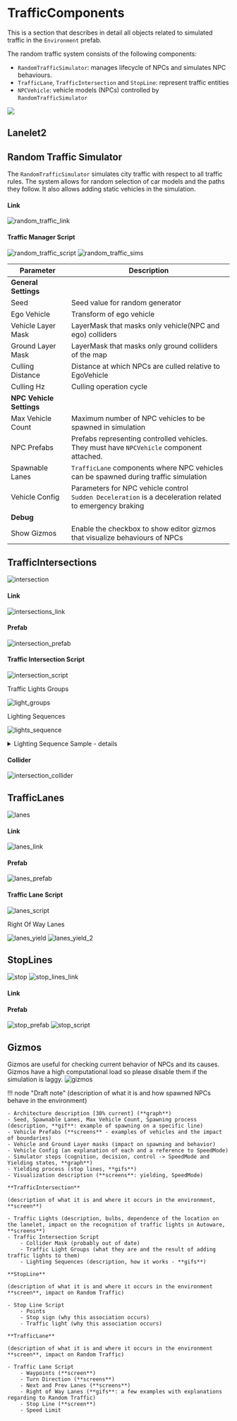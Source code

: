 # TrafficComponents
This is a section that describes in detail all objects related to simulated traffic in the `Environment` prefab.

The random traffic system consists of the following components:

- `RandomTrafficSimulator`:  manages lifecycle of NPCs and simulates NPC behaviours.
- `TrafficLane`, `TrafficIntersection` and `StopLine`: represent traffic entities
- `NPCVehicle`: vehicle models (NPCs) controlled by `RandomTrafficSimulator`

![](overview.png)

## Lanelet2

## Random Traffic Simulator
The `RandomTrafficSimulator` simulates city traffic with respect to all traffic rules. The system allows for random selection of car models and the paths they follow. It also allows adding static vehicles in the simulation.

#### Link
![random_traffic_link](random_traffic_link.png)

#### Traffic Manager Script
![random_traffic_script](random_traffic_script.png)
![random_traffic_sims](random_traffic_sims.png)

| Parameter                | Description                                                                                                 |
| ------------------------ | ----------------------------------------------------------------------------------------------------------- |
| **General Settings**     |                                                                                                             |
| Seed                     | Seed value for random generator                                                                             |
| Ego Vehicle              | Transform of ego vehicle                                                                                    |
| Vehicle Layer Mask       | LayerMask that masks only vehicle(NPC and ego) colliders                                                    |
| Ground Layer Mask        | LayerMask that masks only ground colliders of the map                                                       |
| Culling Distance         | Distance at which NPCs are culled relative to EgoVehicle                                                    |
| Culling Hz               | Culling operation cycle                                                                                     |
| **NPC Vehicle Settings** |                                                                                                             |
| Max Vehicle Count        | Maximum number of NPC vehicles to be spawned in simulation                                                  |
| NPC Prefabs              | Prefabs representing controlled vehicles.<br/> They must have `NPCVehicle` component attached.              |
| Spawnable Lanes          | `TrafficLane` components where NPC vehicles can be spawned during traffic simulation                        |
| Vehicle Config           | Parameters for NPC vehicle control<br/>`Sudden Deceleration` is a deceleration related to emergency braking |
| **Debug**                |                                                                                                             |
| Show Gizmos              | Enable the checkbox to show editor gizmos that visualize behaviours of NPCs                                 |

## TrafficIntersections
![intersection](intersections/intersection.png)

#### Link
![intersections_link](intersections/intersections_link.png)

#### Prefab
![intersection_prefab](intersections/intersection_prefab.png)

#### Traffic Intersection Script
![intersection_script](intersections/intersection_script.png)

Traffic Lights Groups

![light_groups](intersections/light_groups.png)

Lighting Sequences

![lights_sequence](intersections/lights_sequence.png)

<details>
    <summary>Lighting Sequence Sample - details</summary>
    <table>
    <tr>
        <td>Description</td>
        <td>Editor</td>
    </tr>
    <tr>
        <td>AAA</td>
        <td><img src="lights_sequence/lights_sequence_1.png" width="400"></td>
    </tr>
    <tr>
        <td>AAA</td>
        <td><img src="lights_sequence/lights_sequence_2.png" width="400"></td>
    </tr>
    <tr>
        <td></td>
        <td><img src="lights_sequence/lights_sequence_3.png" width="400"></td>
    </tr>
    <tr>
        <td></td>
        <td><img src="lights_sequence/lights_sequence_4.png" width="400"></td>
    </tr>
    <tr>
        <td></td>
        <td><img src="lights_sequence/lights_sequence_5.png" width="400"></td>
    </tr>
    <tr>
        <td></td>
        <td><img src="lights_sequence/lights_sequence_6.png" width="400"></td>
    </tr>
    <tr>
        <td></td>
        <td><img src="lights_sequence/lights_sequence_7.png" width="400"></td>
    </tr>
    <tr>
        <td></td>
        <td><img src="lights_sequence/lights_sequence_8.png" width="400"></td>
    </tr>
    <tr>
        <td></td>
        <td><img src="lights_sequence/lights_sequence_9.png" width="400"></td>
    </tr>
</table>
</details>



#### Collider
![intersection_collider](intersections/intersection_collider.png)

## TrafficLanes 
![lanes](traffic_lanes/lanes.png)

#### Link
![lanes_link](traffic_lanes/lanes_link.png)

#### Prefab
![lanes_prefab](traffic_lanes/lanes_prefab.png)

#### Traffic Lane Script
![lanes_script](traffic_lanes/lanes_script.png)

Right Of Way Lanes

![lanes_yield](traffic_lanes/lanes_yield.png)
![lanes_yield_2](traffic_lanes/lanes_yield_2.png)



## StopLines
![stop](stop_lines/stop.png)
![stop_lines_link](stop_lines/stop_lines_link.png)

#### Link

#### Prefab
![stop_prefab](stop_lines/stop_prefab.png)
![stop_script](stop_lines/stop_script.png)

## Gizmos
Gizmos are useful for checking current behavior of NPCs and its causes.
Gizmos have a high computational load so please disable them if the simulation is laggy.
![gizmos](gizmos.png)


!!! node "Draft note"
    (description of what it is and how spawned NPCs behave in the environment)

    - Architecture description [30% current] (**graph**)
    - Seed, Spawnable Lanes, Max Vehicle Count, Spawning process (description, **gif**: example of spawning on a specific line)
    - Vehicle Prefabs (**screens** - examples of vehicles and the impact of boundaries)
    - Vehicle and Ground Layer masks (impact on spawning and behavior)
    - Vehicle Config (an explanation of each and a reference to SpeedMode)
    - Simulator steps (cognition, decision, control -> SpeedMode and Yielding states, **graph**)
    - Yielding process (stop lines, **gifs**)
    - Visualization description (**screens**: yielding, SpeedMode)

    **TrafficIntersection**

    (description of what it is and where it occurs in the environment, **screen**)

    - Traffic Lights (description, bulbs, dependence of the location on the lanelet, impact on the recognition of traffic lights in Autoware, **screens**)
    - Traffic Intersection Script
        - Collider Mask (probably out of date)
        - Traffic Light Groups (what they are and the result of adding traffic lights to them)
        - Lighting Sequences (description, how it works - **gifs**)

    **StopLine**

    (description of what it is and where it occurs in the environment **screen**, impact on Random Traffic)

    - Stop Line Script
        - Points
        - Stop sign (why this association occurs)
        - Traffic light (why this association occurs)

    **TrafficLane**

    (description of what it is and where it occurs in the environment **screen**, impact on Random Traffic)

    - Traffic Lane Script
        - Waypoints (**screen**)
        - Turn Direction (**screens**)
        - Next and Prev Lanes (**screens**)
        - Right of Way Lanes (**gifs**: a few examples with explanations regarding to Random Traffic)
        - Stop Line (**screen**)
        - Speed Limit


